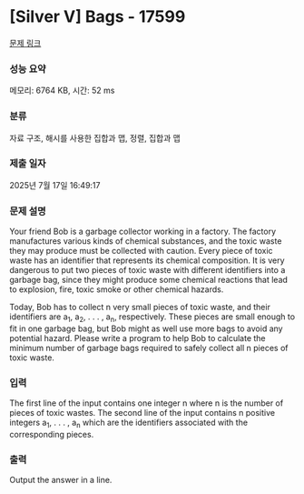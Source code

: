 # [Silver V] Bags - 17599 

[문제 링크](https://www.acmicpc.net/problem/17599) 

### 성능 요약

메모리: 6764 KB, 시간: 52 ms

### 분류

자료 구조, 해시를 사용한 집합과 맵, 정렬, 집합과 맵

### 제출 일자

2025년 7월 17일 16:49:17

### 문제 설명

<p>Your friend Bob is a garbage collector working in a factory. The factory manufactures various kinds of chemical substances, and the toxic waste they may produce must be collected with caution. Every piece of toxic waste has an identifier that represents its chemical composition. It is very dangerous to put two pieces of toxic waste with different identifiers into a garbage bag, since they might produce some chemical reactions that lead to explosion, fire, toxic smoke or other chemical hazards.</p>

<p>Today, Bob has to collect n very small pieces of toxic waste, and their identifiers are a<sub>1</sub>, a<sub>2</sub>, . . . , a<sub>n</sub>, respectively. These pieces are small enough to fit in one garbage bag, but Bob might as well use more bags to avoid any potential hazard. Please write a program to help Bob to calculate the minimum number of garbage bags required to safely collect all n pieces of toxic waste.</p>

### 입력 

 <p>The first line of the input contains one integer n where n is the number of pieces of toxic wastes. The second line of the input contains n positive integers a<sub>1</sub>, . . . , a<sub>n</sub> which are the identifiers associated with the corresponding pieces.</p>

### 출력 

 <p>Output the answer in a line.</p>

